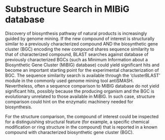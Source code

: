 # Substructure Search in MIBiG database

Discovery of biosynthesis pathway of natural products is increasingly guided by genome mining. If the new compound of interest is structurally similar to a previously characterized compound AND the biosynthetic gene cluster (BGC) encoding the new compound shares sequence similarity to that of characterized compound, BLAST searches against database of previously characterized BGCs (such as Minimum Information about a Biosynthetic Gene Cluster (MiBIG) database) could yield significant hits and become an important starting point for the experimental characterization of BGC. The sequence similarity search is available through the ‘clusterBLAST’ module in the commonly used genome mining tool antiSMASH. Nevertheless, often a sequence comparison to MiBIG database do not yield significant hits, possibly because the producing organism and the BGC is evolutionary unrelated to those available in MiBIG. In such case, structure comparison could hint on the enzymatic machinery needed for biosynthesis.  


For the structure comparison, the compound of interest could be inspected for a distinguishing structural feature (for example, a specific chemical modification or ring structure in the compound) that is reported in a known compound with characterized biosynthetic gene cluster (BGC).  
